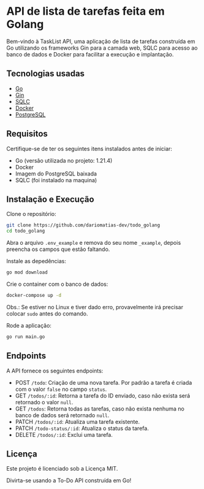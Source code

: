 # API de lista de tarefas feita em Golang

Bem-vindo à TaskList API, uma aplicação de lista de tarefas construída em Go utilizando os frameworks Gin para a camada web, SQLC para acesso ao banco de dados e Docker para facilitar a execução e implantação.

## Tecnologias usadas

- [Go](https://go.dev/)
- [Gin](https://gin-gonic.com/)
- [SQLC](https://sqlc.dev/)
- [Docker](https://www.docker.com/)
- [PostgreSQL](https://www.postgresql.org/)

## Requisitos

Certifique-se de ter os seguintes itens instalados antes de iniciar:

- Go (versão utilizada no projeto: 1.21.4)
- Docker
- Imagem do PostgreSQL baixada
- SQLC (foi instalado na maquina)

## Instalação e Execução

Clone o repositório:

```bash
git clone https://github.com/dariomatias-dev/todo_golang
cd todo_golang
```

Abra o arquivo `.env_example` e remova do seu nome `_example`, depois preencha os campos que estão faltando.

Instale as depedências:

```bash
go mod download
```

Crie o container com o banco de dados:

```bash
docker-compose up -d
```

Obs.: Se estiver no Linux e tiver dado erro, provavelmente irá precisar colocar `sudo` antes do comando.

Rode a aplicação:

```bash
go run main.go
```

## Endpoints

A API fornece os seguintes endpoints:

- POST `/todo`: Criação de uma nova tarefa. Por padrão a tarefa é criada com o valor `false` no campo `status`.
- GET `/todos/:id`: Retorna a tarefa do ID enviado, caso não exista será retornado o valor `null`.
- GET `/todos`: Retorna todas as tarefas, caso não exista nenhuma no banco de dados será retornado `null`.
- PATCH `/todos/:id`: Atualiza uma tarefa existente.
- PATCH `/todo-status/:id`: Atualiza o status da tarefa.
- DELETE `/todos/:id`: Exclui uma tarefa.

## Licença

Este projeto é licenciado sob a Licença MIT.

Divirta-se usando a To-Do API construída em Go!
